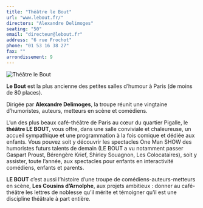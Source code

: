 ```yaml
---
title: "Théâtre le Bout"
url: "www.lebout.fr/"
directors: "Alexandre Delimoges"
seating: "50"
email: "directeur@lebout.fr"
address: "6 rue Frochot"
phone: "01 53 16 38 27"
fax: ""
arrondissement: 9
---
```


![Théâtre le Bout](../images/9eme/theatre-le-bout/theatre-le-bout-1.jpg)

**Le Bout** est la plus ancienne des petites salles d’humour à Paris (de moins de 80 places).

Dirigée par **Alexandre Delimoges**, la troupe réunit une vingtaine d’humoristes, auteurs, metteurs en scène et comédiens.

L’un des plus beaux café-théâtre de Paris au cœur du quartier Pigalle, le **théâtre LE BOUT**, vous offre, dans une salle conviviale et chaleureuse, un accueil sympathique et une programmation à la fois comique et dédiée aux enfants.
Vous pouvez soit y découvrir les spectacles One Man SHOW des humoristes futurs talents de demain  (LE BOUT a vu notamment passer Gaspart Proust, Bérengère Krief, Shirley Souagnon, Les Colocataires), soit y assister, toute l’année, aux spectacles pour enfants en interactivité comédiens, enfants et parents.

**LE BOUT** c’est aussi l’histoire d’une troupe de comédiens-auteurs-metteurs en scène, **Les Cousins d’Arnolphe**, aux projets ambitieux : donner au café-théâtre les lettres de noblesse qu’il mérite et témoigner qu’il est une discipline théâtrale à part entière.
